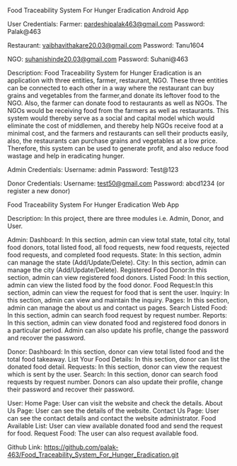 Food Traceability System For Hunger Eradication Android App

User Credentials:
Farmer: pardeshipalak463@gmail.com
Password: Palak@463

Restaurant: vaibhavithakare20.03@gmail.com
Password: Tanu1604

NGO: suhanishinde20.03@gmail.com
Password: Suhani@463

Description:
Food Traceability System for Hunger Eradication is an application with three entities, farmer, restaurant, NGO. These three entities can be connected to each other in a way where the restaurant can buy grains and vegetables from the farmer,and donate its leftover food to the NGO. Also, the farmer can donate food to restaurants as well as NGOs. The NGOs would be receiving food from the farmers as well as restaurants. This system would thereby serve as a social and capital model which would eliminate the cost of middlemen, and thereby help NGOs receive food at a minimal cost, and the farmers and restaurants can sell their products easily, also, the restaurants can purchase grains and vegetables at a low price. Therefore, this system can be used to generate profit, and also reduce food wastage and help in eradicating hunger.

Admin Credentials:
Username: admin
Password: Test@123

Donor Credentials:
Username: test50@gmail.com
Password: abcd1234 (or register a new donor)

Food Traceability System For Hunger Eradication Web App

Description:
In this project, there are three modules i.e. Admin, Donor, and User.

Admin:
Dashboard: In this section, admin can view total state, total city, total food donors, total listed food, 
all food requests, new food requests, rejected food requests, and completed food requests.
State: In this section, admin can manage the state (Add/Update/Delete).
City: In this section, admin can manage the city (Add/Update/Delete).
Registered Food Donor:In this section, admin can view registered food donors.
Listed Food: In this section, admin can view the listed food by the food donor.
Food Request:In this section, admin can view the request for food that is sent the user.
Inquiry: In this section, admin can view and maintain the inquiry.
Pages: In this section, admin can manage the about us and contact us pages.
Search Listed Food: In this section, admin can search food request by request number.
Reports: In this section, admin can view donated food and registered food donors in a particular period. Admin can also update his profile, change the password and recover the password.

Donor:
Dashboard: In this section, donor can view total listed food and the total food takeaway.
List Your Food Details: In this section, donor can list the donated food detail.
Requests: In this section, donor can view the request which is sent by the user.
Search: In this section, donor can search food requests by request number.
Donors can also update their profile, change their password and recover their password.

User:
Home Page: User can visit the website and check the details.
About Us Page: User can see the details of the website.
Contact Us Page: User can see the contact details and contact the website administrator.
Food Available List: User can view available donated food and send the request for food.
Request Food: The user can also request available food.

Github Link: https://github.com/palak-463/Food_Traceability_System_For_Hunger_Eradication.git
